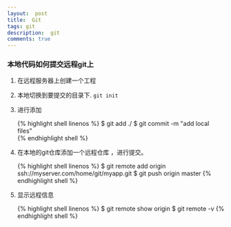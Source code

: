 ```yaml
---
layout:  post
title:  Git 
tags: git
description:  git
comments: true
---
```


### 本地代码如何提交远程git上

1. 在远程服务器上创建一个工程
2. 本地切换到要提交的目录下.  ``` git init ```
3. 进行添加 	
		

	{% highlight shell linenos %}
$ git add ./
$ git commit -m "add local files"	
	{% endhighlight shell %}

4. 在本地的git仓库添加一个远程仓库 ，进行提交。

	
	{% highlight shell linenos %}
$ git remote add origin ssh://myserver.com/home/git/myapp.git
$ git push origin master
	{% endhighlight shell %}

5. 显示远程信息 	
		

	{% highlight shell linenos %}
$ git remote show origin
$ git remote -v
	{% endhighlight shell %}